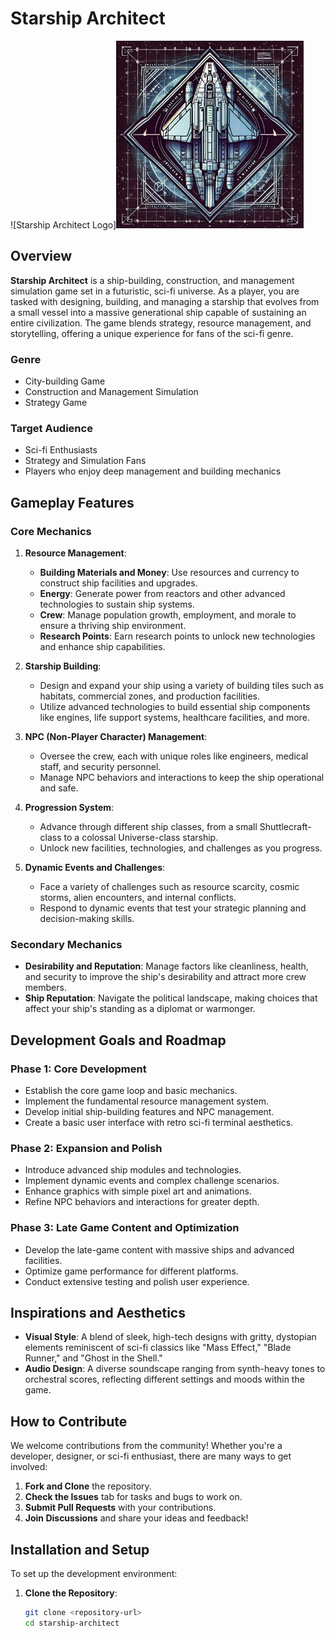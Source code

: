 # **Starship Architect**

![Starship Architect Logo]<img src="assets/images/misc/StarshipArchitectLogo.webp" alt="Starship Architect Logo" width="300">

## **Overview**

**Starship Architect** is a ship-building, construction, and management simulation game set in a futuristic, sci-fi universe. As a player, you are tasked with designing, building, and managing a starship that evolves from a small vessel into a massive generational ship capable of sustaining an entire civilization. The game blends strategy, resource management, and storytelling, offering a unique experience for fans of the sci-fi genre.

### **Genre**

- City-building Game
- Construction and Management Simulation
- Strategy Game

### **Target Audience**

- Sci-fi Enthusiasts
- Strategy and Simulation Fans
- Players who enjoy deep management and building mechanics

## **Gameplay Features**

### **Core Mechanics**

1. **Resource Management**:

   - **Building Materials and Money**: Use resources and currency to construct ship facilities and upgrades.
   - **Energy**: Generate power from reactors and other advanced technologies to sustain ship systems.
   - **Crew**: Manage population growth, employment, and morale to ensure a thriving ship environment.
   - **Research Points**: Earn research points to unlock new technologies and enhance ship capabilities.

2. **Starship Building**:

   - Design and expand your ship using a variety of building tiles such as habitats, commercial zones, and production facilities.
   - Utilize advanced technologies to build essential ship components like engines, life support systems, healthcare facilities, and more.

3. **NPC (Non-Player Character) Management**:

   - Oversee the crew, each with unique roles like engineers, medical staff, and security personnel.
   - Manage NPC behaviors and interactions to keep the ship operational and safe.

4. **Progression System**:

   - Advance through different ship classes, from a small Shuttlecraft-class to a colossal Universe-class starship.
   - Unlock new facilities, technologies, and challenges as you progress.

5. **Dynamic Events and Challenges**:
   - Face a variety of challenges such as resource scarcity, cosmic storms, alien encounters, and internal conflicts.
   - Respond to dynamic events that test your strategic planning and decision-making skills.

### **Secondary Mechanics**

- **Desirability and Reputation**: Manage factors like cleanliness, health, and security to improve the ship's desirability and attract more crew members.
- **Ship Reputation**: Navigate the political landscape, making choices that affect your ship's standing as a diplomat or warmonger.

## **Development Goals and Roadmap**

### **Phase 1: Core Development**

- Establish the core game loop and basic mechanics.
- Implement the fundamental resource management system.
- Develop initial ship-building features and NPC management.
- Create a basic user interface with retro sci-fi terminal aesthetics.

### **Phase 2: Expansion and Polish**

- Introduce advanced ship modules and technologies.
- Implement dynamic events and complex challenge scenarios.
- Enhance graphics with simple pixel art and animations.
- Refine NPC behaviors and interactions for greater depth.

### **Phase 3: Late Game Content and Optimization**

- Develop the late-game content with massive ships and advanced facilities.
- Optimize game performance for different platforms.
- Conduct extensive testing and polish user experience.

## **Inspirations and Aesthetics**

- **Visual Style**: A blend of sleek, high-tech designs with gritty, dystopian elements reminiscent of sci-fi classics like "Mass Effect," "Blade Runner," and "Ghost in the Shell."
- **Audio Design**: A diverse soundscape ranging from synth-heavy tones to orchestral scores, reflecting different settings and moods within the game.

## **How to Contribute**

We welcome contributions from the community! Whether you're a developer, designer, or sci-fi enthusiast, there are many ways to get involved:

1. **Fork and Clone** the repository.
2. **Check the Issues** tab for tasks and bugs to work on.
3. **Submit Pull Requests** with your contributions.
4. **Join Discussions** and share your ideas and feedback!

## **Installation and Setup**

To set up the development environment:

1. **Clone the Repository**:
   ```bash
   git clone <repository-url>
   cd starship-architect
   ```

